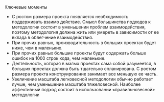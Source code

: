 Ключевые моменты

* С ростом размера проекта появляется необходимость поддерживать взаимо действие. Смысл большинства подходов к
  методологии состоит в уменьшении проблем взаимодействия, поэтому методология должна жить или умереть в зависимости от
  ее вклада в облегчение взаимодействия.
* При прочих равных, производительность в больших проектах будет ниже, чем в маленьких.
* При прочих равных большие проекты будут содержать больше ошибок на 1000 строк кода, чем маленькие.
* Деятельность, которая в малых проектах сама собой разумеется, в больших проектах должна быть тщательно спланирована. С
  ростом размера проекта конструирование занимает все меньшую ее часть.
* Увеличение масштаба легковесной методологии обычно работает лучше, чем уменьшение масштаба тяжеловесной. Наиболее
  эффективный подход состоит в использовании «правильновесной» методологии
